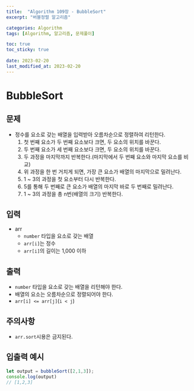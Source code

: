 ```yaml
---
title:  "Algorithm 109장 - BubbleSort"
excerpt: "버블정렬 알고리즘"

categories: Algorithm
tags: [Algorithm, 알고리즘, 문제풀이]

toc: true
toc_sticky: true
 
date: 2023-02-20
last_modified_at: 2023-02-20
---
```

# BubbleSort
## 문제
- 정수를 요소로 갖는 배열을 입력받아 오름차순으로 정렬하여 리턴한다.
  1. 첫 번째 요소가 두 번째 요소보다 크면, 두 요소의 위치를 바꾼다.
  2. 두 번째 요소가 세 번째 요소보다 크면, 두 요소의 위치를 바꾼다.
  3. 두 과정을 마지막까지 반복한다.(마지막에서 두 번째 요소와 마지막 요소를 비교)
  4. 위 과정을 한 번 거치게 되면, 가장 큰 요소가 배열의 마지막으로 밀려난다.
  5. 1 ~ 3의 과정을 첫 요소부터 다시 반복한다.
  6. 5를 통해 두 번째로 큰 요소가 배열의 마지막 바로 두 번째로 밀려난다.
  7. 1 ~ 3의 과정을 총 n번(배열의 크기) 반복한다.


## 입력
- arr
  - `number` 타입을 요소로 갖는 배열
  - `arr[i]`는 정수
  - `arr[i]`의 길이는 1,000 이하


## 출력
- `number` 타입을 요소로 갖는 배열을 리턴해야 한다.
- 배열의 요소는 오름차순으로 정렬되어야 한다.
- `arr[i] <= arr[j]`(`i < j`)

## 주의사항
- `arr.sort`시용은 금지된다.

## 입출력 예시
```js
let output = bubbleSort([2,1,3]);
console.log(output)
// [1,2,3]
```